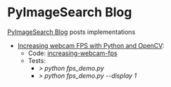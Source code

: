 # PyImageSearch Blog

[PyImageSearch Blog](https://www.pyimagesearch.com/) posts implementations

* [Increasing webcam FPS with Python and OpenCV](https://www.pyimagesearch.com/2015/12/21/increasing-webcam-fps-with-python-and-opencv/):
  * Code: [increasing-webcam-fps](increasing-webcam-fps/)
  * Tests:
    * *> python fps_demo.py*
    * *> python fps_demo.py --display 1*
